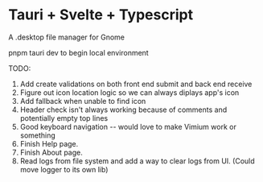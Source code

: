 # Tauri + Svelte + Typescript

A .desktop file manager for Gnome 

pnpm tauri dev to begin local environment

TODO:
1. Add create validations on both front end submit and back end receive
2. Figure out icon location logic so we can always diplays app's icon
3. Add fallback when unable to find icon
4. Header check isn't always working because of comments and potentially empty top lines
5. Good keyboard navigation -- would love to make Vimium work or something
6. Finish Help page.
7. Finish About page.
8. Read logs from file system and add a way to clear logs from UI. (Could move logger to its own lib)
